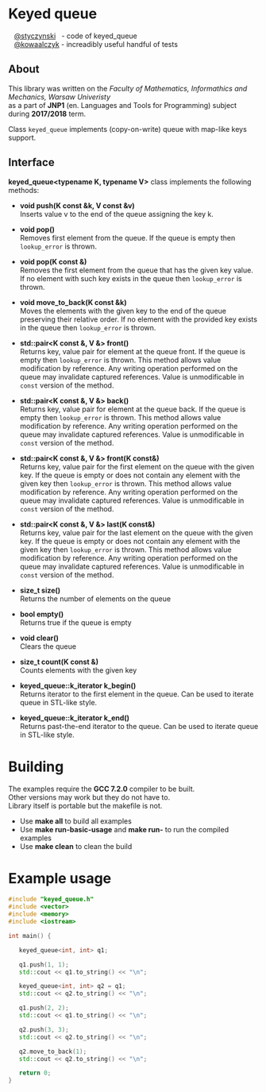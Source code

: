# Keyed queue

&nbsp;&nbsp;&nbsp;[@styczynski](https://github.com/styczynski)&nbsp;&nbsp;&nbsp;-&nbsp;code of keyed_queue<br>
&nbsp;&nbsp;&nbsp;[@kowaalczyk](https://github.com/kowaalczyk)&nbsp;-&nbsp;increadibly useful handful of tests

## About

This library was written on the *Faculty of Mathematics, Informathics and Mechanics, Warsaw Univeristy*<br>
as a part of **JNP1** (en. Languages and Tools for Programming) subject during **2017/2018** term.

Class `keyed_queue` implements (copy-on-write) queue with map-like keys support. 

## Interface

**keyed_queue<typename K, typename V>** class implements the following methods:

- **void push(K const &k, V const &v)**<br>
   Inserts value v to the end of the queue assigning the key k. 


- **void pop()**<br>
   Removes first element from the queue. If the queue is empty then `lookup_error` is thrown.


- **void pop(K const &)**<br>
   Removes the first element from the queue that has the given key value. If no element with such key exists in the queue then `lookup_error` is thrown.


- **void move_to_back(K const &k)**<br>
   Moves the elements with the given key to the end of the queue preserving their relative order. If no element with the provided key exists in the queue then `lookup_error` is thrown.


- **std::pair<K const &, V &>  front()**<br>
   Returns key, value pair for element at the queue front. If the queue is empty then `lookup_error` is thrown. This method allows value modification by reference. Any writing operation performed on the queue may invalidate captured references. Value is unmodificable in `const` version of the method.

- **std::pair<K const &, V &>  back()**<br>
   Returns key, value pair for element at the queue back. If the queue is empty then `lookup_error` is thrown. This method allows value modification by reference. Any writing operation performed on the queue may invalidate captured references. Value is unmodificable in `const` version of the method.

- **std::pair<K const &, V &> front(K const&)**<br>
   Returns key, value pair for the first element on the queue with the given key. If the queue is empty or does not contain any element with the given key then `lookup_error` is thrown. This method allows value modification by reference. Any writing operation performed on the queue may invalidate captured references. Value is unmodificable in `const` version of the method.

- **std::pair<K const &, V &> last(K const&)**<br>
   Returns key, value pair for the last element on the queue with the given key. If the queue is empty or does not contain any element with the given key then `lookup_error` is thrown. This method allows value modification by reference. Any writing operation performed on the queue may invalidate captured references. Value is unmodificable in `const` version of the method.

- **size_t size()**<br>
   Returns the number of elements on the queue


- **bool empty()**<br>
   Returns true if the queue is empty


- **void clear()**<br>
   Clears the queue

- **size_t count(K const &)**<br>
   Counts elements with the given key

- **keyed_queue::k_iterator k_begin()**<br>
   Returns iterator to the first element in the queue. Can be used to iterate queue in STL-like style.

- **keyed_queue::k_iterator k_end()**<br>
   Returns past-the-end iterator to the queue. Can be used to iterate queue in STL-like style.

# Building

The examples require the **GCC 7.2.0** compiler to be built.<br> 
Other versions may work but they do not have to.<br>
Library itself is portable but the makefile is not. 

* Use **make all** to build all examples
* Use **make run-basic-usage** and **make run-<name>** to run the compiled examples
* Use **make clean** to clean the build

# Example usage 

```c++
#include "keyed_queue.h"
#include <vector>
#include <memory>
#include <iostream>

int main() {

   keyed_queue<int, int> q1;

   q1.push(1, 1);
   std::cout << q1.to_string() << "\n";

   keyed_queue<int, int> q2 = q1;
   std::cout << q2.to_string() << "\n";

   q1.push(2, 2);
   std::cout << q1.to_string() << "\n";

   q2.push(3, 3);
   std::cout << q2.to_string() << "\n";

   q2.move_to_back(1);
   std::cout << q2.to_string() << "\n";

   return 0;
}
    
```

